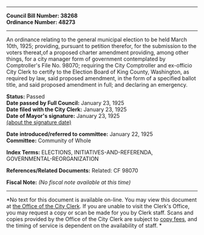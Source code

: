 * * * * *  
  
**Council Bill Number: [](#h0)[](#h2)38268**   
**Ordinance Number: 48273**  
  
* * * * *  
  
An ordinance relating to the general municipal election to be held March 10th, 1925; providing, pursuant to petition therefor, for the submission to the voters thereat,of a proposed charter amendment providing, among other things, for a city manager form of government contemplated by Comptroller's File No. 98070; requiring the City Comptroller and ex-officio City Clerk to certify to the Election Board of King County, Washington, as required by law, said proposed amendment, in the form of a specified ballot title, and said proposed amendment in full; and declaring an emergency.  
  
**Status:** Passed   
**Date passed by Full Council:** January 23, 1925   
**Date filed with the City Clerk:** January 23, 1925   
**Date of Mayor's signature:** January 23, 1925   
[(about the signature date)](/~public/approvaldate.htm)   
  
  
**Date introduced/referred to committee:** January 22, 1925   
**Committee:** Community of Whole   
  
**Index Terms:** ELECTIONS, INITIATIVES-AND-REFERENDA, GOVERNMENTAL-REORGANIZATION  
  
**References/Related Documents:** Related: CF 98070  
  
**Fiscal Note:** *(No fiscal note available at this time)*  
  
* * * * *  
  
*No text for this document is available on-line. You may view this document at [the Office of the City Clerk](http://www.seattle.gov/leg/clerk/contactUs.htm). If you are unable to visit the Clerk's Office, you may request a copy or scan be made for you by Clerk staff. Scans and copies provided by the Office of the City Clerk are subject to [copy fees](http://clerk.seattle.gov/~public/clerkfees.htm), and the timing of service is dependent on the availability of staff. *  
  
  
